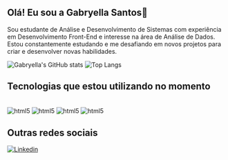 ## Olá! Eu sou a Gabryella Santos👋
Sou estudante de Análise e Desenvolvimento de Sistemas com experiência em Desenvolvimento Front-End e interesse na área de Análise de Dados. <br> Estou constantemente estudando e me desafiando em novos projetos para criar e desenvolver novas habilidades.

![Gabryella's GitHub stats](https://github-readme-stats.vercel.app/api?username=gabryellasantos&show_icons=true&theme=tokyonight)
![Top Langs](https://github-readme-stats.vercel.app/api/top-langs/?username=gabryellasantos&layout=compact&theme=tokyonight)

## Tecnologias que estou utilizando no momento
<div style="display: inline-block"><br>
  <img align="center" alt="html5" src="https://img.shields.io/badge/HTML5-E34F26?style=for-the-badge&logo=html5&logoColor=white">
  <img align="center" alt="html5" src="https://img.shields.io/badge/CSS3-1572B6?style=for-the-badge&logo=css3&logoColor=white">
  <img align="center" alt="html5" src="https://img.shields.io/badge/JavaScript-F7DF1E?style=for-the-badge&logo=javascript&logoColor=black">
  <img align="center" alt="html5" src="https://img.shields.io/badge/Java-ED8B00?style=for-the-badge&logo=openjdk&logoColor=white">
</div>

## Outras redes sociais
[![Linkedin](https://img.shields.io/badge/LinkedIn-0077B5?style=for-the-badge&logo=linkedin&logoColor=white)](linkedin.com/in/gabryella-santos-8b9a66335)

